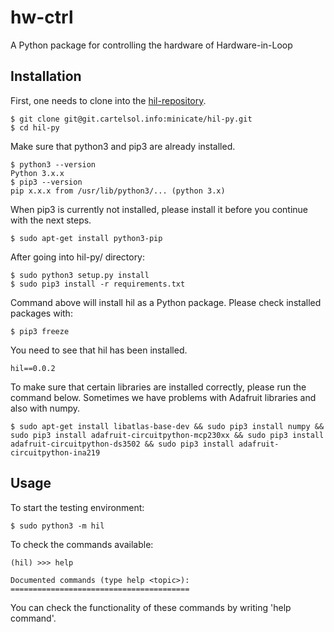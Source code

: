 # hw-ctrl

A Python package for controlling the hardware of Hardware-in-Loop

## Installation

First, one needs to clone into the [hil-repository](https://git.cartelsol.info/minicate/hil-py).

```console
$ git clone git@git.cartelsol.info:minicate/hil-py.git
$ cd hil-py
```

Make sure that python3 and pip3 are already installed.

```console
$ python3 --version
Python 3.x.x
$ pip3 --version
pip x.x.x from /usr/lib/python3/... (python 3.x)
```

When pip3 is currently not installed, please install it before you continue with the next steps.

```console
$ sudo apt-get install python3-pip
```

After going into hil-py/ directory:

```console
$ sudo python3 setup.py install
$ sudo pip3 install -r requirements.txt
```

Command above will install hil as a Python package. Please check installed packages with:

```console
$ pip3 freeze
```

You need to see that hil has been installed.

```console
hil==0.0.2
```

To make sure that certain libraries are installed correctly, please run the command below. Sometimes we have problems with Adafruit libraries and also with numpy.

```console
$ sudo apt-get install libatlas-base-dev && sudo pip3 install numpy && sudo pip3 install adafruit-circuitpython-mcp230xx && sudo pip3 install adafruit-circuitpython-ds3502 && sudo pip3 install adafruit-circuitpython-ina219
```

## Usage

To start the testing environment:

```console
$ sudo python3 -m hil
```

To check the commands available:

```console
(hil) >>> help

Documented commands (type help <topic>):
========================================
```

You can check the functionality of these commands by writing 'help command'.
